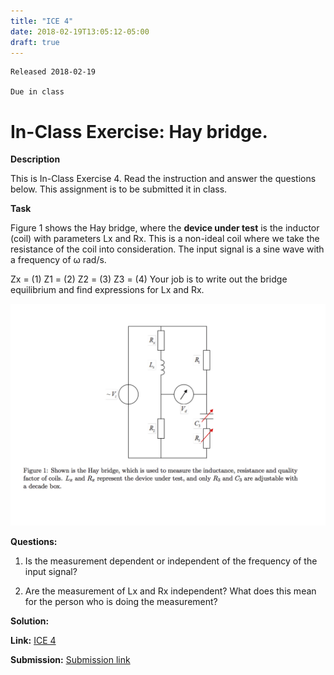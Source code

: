 ```yaml
---
title: "ICE 4"
date: 2018-02-19T13:05:12-05:00
draft: true
---
```

```
Released 2018-02-19

Due in class
```


<h1> In-Class Exercise: Hay bridge.</h1>

**Description**

This is In-Class Exercise 4. Read the instruction and answer the questions below. This assignment is to be submitted it in class.


**Task**

Figure 1 shows the Hay bridge, where the **device under test** is the inductor (coil) with parameters Lx and Rx. This is a non-ideal coil where we take the resistance of the coil into consideration. The input signal is a sine wave with a frequency of ω rad/s.

Zx =                                           (1)
Z1 =                                           (2)
Z2 =                                           (3)
Z3 =                                           (4)
Your job is to write out the bridge equilibrium and find expressions for Lx and Rx.

![Figure1](https://github.com/ABE425/ABE425/blob/ICES/content/ices/photo/ice4figure1.png)


**Questions:**

1) Is the measurement dependent or independent of the frequency of the input signal?

2) Are the measurement of Lx and Rx independent? What does this mean for the person who is
doing the measurement?


**Solution:**


**Link:** [ICE 4](https://github.com/ABE425/data/blob/lia/ICE/ICE_CircuitAnalysis.pdf)

**Submission:** [Submission link](?)
